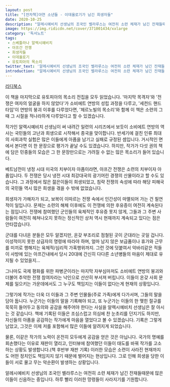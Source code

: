 ```yaml
---
layout: post
title: "[전자책]아연 소년들 - 이데올로기가 남긴 희생자들"
date: 2020-10-25
description: "알례시예비치 선생님의 조국인 벨라루스는 여전히 소련 체재가 남긴 잔재들때문에 많은 이들이 신음하는 중입니다. 하루 빨리 이러한 망령들이 사라지기를 기원합니다."
image: https://img.ridicdn.net/cover/371001434/xxlarge
category: '독서노트'
tags: 
 - 스베틀라나 알렉시예비치
 - 아프간 전쟁
 - 희생자들
 - 이데올로기
 - 유토피아의 목소리
twitter_text: '알례시예비치 선생님의 조국인 벨라루스는 여전히 소련 체재가 남긴 잔재들때문에 많은 이들이 신음하는 중입니다. 하루 빨리 이러한 망령들이 사라지기를 기원합니다.'
introduction: "알례시예비치 선생님의 조국인 벨라루스는 여전히 소련 체재가 남긴 잔재들때문에 많은 이들이 신음하는 중입니다. 하루 빨리 이러한 망령들이 사라지기를 기원합니다."
---
```


[리디북스](https://ridibooks.com/books/371001434)

이 책을 마지막으로 유토피아의 목소리 전집을 모두 읽었습니다. '마지막 목격자'와 '전쟁은 여자의 얼굴을 하지 않았다'가 소비에트 연방의 성립 과정을 다루고, '세컨드 핸드 타임'이 연방의 붕괴 이후를 다루었다면, '체르노빌의 목소리'와 함께 이 책은 소련의 그때 그 시절을 적나라하게 다루었다고 할 수 있겠습니다.

작가인 알렉시예비치 선생님이 써 내려간 일련의 시리즈에서 보듯이 소비에트 연방의 역사는 국민들의 고난과 희생으로 시작해서 종국을 맞이합니다. 반세기에 걸친 인류 최대의 사회과학 실험은 많은 이들에게 아픔을 남기고 실패로 규정된 셈입니다. 거시적인 면에서 본다면 이 한 문장으로 평가가 끝날 수도 있겠습니다. 하지만, 작가가 다섯 권의 책에 담은 민중들의 모습은 그 한 문장만으로는 가려질 수 없는 많은 목소리가 들어 있습니다.

베트남전이 냉정 시대 미국의 치부이자 아픔이라면, 아프간 전쟁은 소련의 치부이자 아픔입니다. 두 전쟁은 당시 냉전 시대 최강대국의 광기어린 경쟁의 산물이라고 할 수도 있습니다. 그 과정에서 많은 젊은이들이 희생되었고, 침략 전쟁의 속성에 따라 해당 피해국의 국민들 역시 많은 희생을 겪을 수 밖에 없었습니다.

희생자가 가해자가 되고, 보복이 이따르는 전쟁 속에서 인간성이 마멸되어 가는 건 필연적이 일입니다. 문제는 소련의 해체 이후에도 이 전쟁에 의한 후유증이 여전히 계속된다는 점입니다. 전쟁에 참여했던 군인들의 육체적인 후유증 못지 않게, 그들과 그 주변 사람들이 여전히 헤쳐나오지 못하는 정신적인 상처 역시 현재까지 계속되고 있다는 점은 안타깝습니다.

군대를 다녀온 분들은 모두 알겠지만, 온갖 부조리로 점철된 곳이 군대라는 곳일 겁니다. 이성적이지 못한 상급자의 명령에 따라야 하며, 얼마 남지 않은 보급품이나 휴가와 근무를 미끼로 행해지는 육체적/심리적 가혹행위까지. 그런 것에 덧붙여서 악바리같은 적들이 사방에 있는 아프간내에서 당시 20대에 간신히 다다른 소년병들의 마음이 제대로 유지될 수 있었을지...

그나마도 국제 평화를 위한 파병군이라는 마지막 자부심마저도 소비에트 연방의 붕괴와 더불어 추악한 전쟁 참여자라는 낙인으로 산산히 부서져 버립니다. 이들이 온갖 사회 문제를 일으키는 가운데에서도 그 누구도 책임지는 이들이 없다는게 현재의 상황입니다.

그렇기에 작가는 더욱 더 이들과 그 주변 인물들(주로 가족)에게 다가서며, 그들의 말을 담아 둡니다. 누군가는 이들의 말을 기록해야 되고, 또 누군가는 이들의 한 맺힌 절규를 묵묵히 들어두고 동의와 공감을 해주어야 한다는 사실을 알렉시예비치 선생님은 잘 아시는 것 같습니다. 책에 기록된 이들은 조심스럽고 의심에 찬 눈초리를 던지기도 하지만, 자신들의 아픔을 공감하는 작가에게 마음을 열었다고 볼 수 있겠습니다. 기록은 그렇게 남았고, 그것은 이제 저를 포함해서 많은 이들에 알려지게 되었습니다.

물론, 이같은 작가의 노력이 온전히 모두에게 공감을 얻은 것은 아닙니다. 국가의 명예를 회손했다는 이유로 재판이 열리고, 인터뷰에 참여했던 이들이 태도를 바꿔 작가를 고소하는 상황도 발생합니다.(책 후반부 재판 기록) 이러한 모습은 소련이 사라진 현재까지도 어떤 정치인도 책임지지 않기 때문에 벌어지는 현상입니다. 그로 인해 희생을 당한 이들이 서로 물고 무는 악순환이 발생하는 상황입니다.

알례시예비치 선생님의 조국인 벨라루스는 여전히 소련 체재가 남긴 잔재들때문에 많은 이들이 신음하는 중입니다. 하루 빨리 이러한 망령들이 사라지기를 기원합니다.
